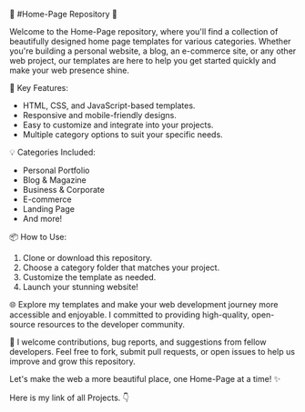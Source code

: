 🏡 #Home-Page Repository 🌟

Welcome to the Home-Page repository, where you'll find a collection of beautifully designed home page templates for various categories. Whether you're building a personal website, a blog, an e-commerce site, or any other web project, our templates are here to help you get started quickly and make your web presence shine.

🚀 Key Features:
- HTML, CSS, and JavaScript-based templates.
- Responsive and mobile-friendly designs.
- Easy to customize and integrate into your projects.
- Multiple category options to suit your specific needs.

💡 Categories Included:
- Personal Portfolio
- Blog & Magazine
- Business & Corporate
- E-commerce
- Landing Page
- And more!

📦 How to Use:
1. Clone or download this repository.
2. Choose a category folder that matches your project.
3. Customize the template as needed.
4. Launch your stunning website!

🌐 Explore my templates and make your web development journey more accessible and enjoyable. I committed to providing high-quality, open-source resources to the developer community.

🙌 I welcome contributions, bug reports, and suggestions from fellow developers. Feel free to fork, submit pull requests, or open issues to help us improve and grow this repository.

Let's make the web a more beautiful place, one Home-Page at a time! ✨

Here is my link of all Projects. 👇
 
